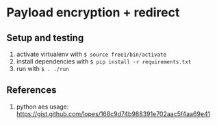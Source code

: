 # Payload encryption + redirect

## Setup and testing

1. activate virtualenv with `$ source free1/bin/activate`
2. install dependencies with `$ pip install -r requirements.txt`
3. run with `$ . ./run`

## References

1. python aes usage: https://gist.github.com/lopes/168c9d74b988391e702aac5f4aa69e41
